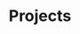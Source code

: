 ---
layout: collection
title: "Projects"
collection: projects
permalink: /projects-archive/
author_profile: true
---